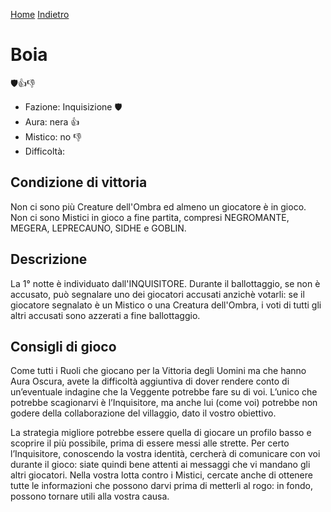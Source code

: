 [Home](/wherewolf-rules)
[Indietro](..)

# Boia

<span class='emoji'>🛡️👍👎</span>

- Fazione: Inquisizione <span class='emoji'>🛡️</span>
- Aura: nera <span class='emoji'>👍</span>
- Mistico: no <span class='emoji'>👎</span>
- Difficoltà: 

## Condizione di vittoria

Non ci sono più Creature dell'Ombra ed almeno un giocatore è in gioco. Non ci sono Mistici in gioco a fine partita, compresi NEGROMANTE, MEGERA, LEPRECAUNO, SIDHE e GOBLIN.

## Descrizione

La 1° notte è individuato dall'INQUISITORE. Durante il ballottaggio, se non è accusato, può segnalare uno dei giocatori accusati anzichè votarli: se il giocatore segnalato è un Mistico o una Creatura dell'Ombra, i voti di tutti gli altri accusati sono azzerati a fine ballottaggio.

## Consigli di gioco

Come tutti i Ruoli che giocano per la Vittoria degli Uomini ma che hanno Aura Oscura, avete la difficoltà aggiuntiva di dover rendere conto di un’eventuale indagine che la Veggente potrebbe fare su di voi. L’unico che potrebbe scagionarvi è l’Inquisitore, ma anche lui (come voi) potrebbe non godere della collaborazione del villaggio, dato il vostro obiettivo.

La strategia migliore potrebbe essere quella di giocare un profilo basso e scoprire il più possibile, prima di essere messi alle strette. Per certo l’Inquisitore, conoscendo la vostra identità, cercherà di comunicare con voi durante il gioco: siate quindi bene attenti ai messaggi che vi mandano gli altri giocatori. Nella vostra lotta contro i Mistici, cercate anche di ottenere tutte le informazioni che possono darvi prima di metterli al rogo: in fondo, possono tornare utili alla vostra causa.
